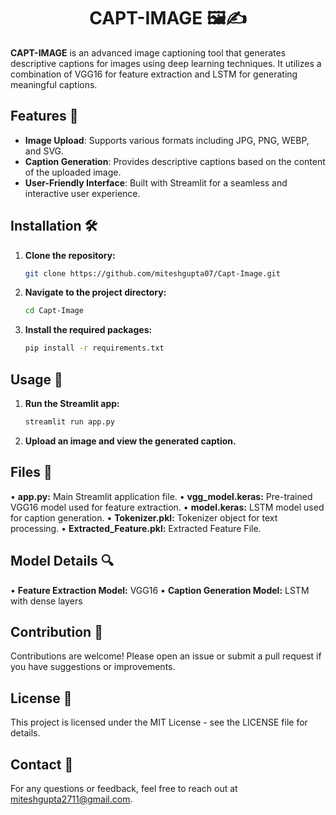 <div align='center'>
  <h1>CAPT-IMAGE 🖼️✍️</h1>
</div>

**CAPT-IMAGE** is an advanced image captioning tool that generates descriptive captions for images using deep learning techniques. It utilizes a combination of VGG16 for feature extraction and LSTM for generating meaningful captions.

## Features 🌟
- **Image Upload**: Supports various formats including JPG, PNG, WEBP, and SVG.
- **Caption Generation**: Provides descriptive captions based on the content of the uploaded image.
- **User-Friendly Interface**: Built with Streamlit for a seamless and interactive user experience.

## Installation 🛠️

1. **Clone the repository:**
   ```bash
   git clone https://github.com/miteshgupta07/Capt-Image.git

2. **Navigate to the project directory:**
   ```bash
   cd Capt-Image

3. **Install the required packages:**
   ```bash
   pip install -r requirements.txt

## Usage 🚀
1. **Run the Streamlit app:**
   ```bash
   streamlit run app.py

2. **Upload an image and view the generated caption.**

## Files 📁
• **app.py:** Main Streamlit application file.
• **vgg_model.keras:** Pre-trained VGG16 model used for feature extraction.
• **model.keras:** LSTM model used for caption generation.
• **Tokenizer.pkl:** Tokenizer object for text processing.
• **Extracted_Feature.pkl:** Extracted Feature File.

## Model Details 🔍
• **Feature Extraction Model:** VGG16
• **Caption Generation Model:** LSTM with dense layers

## Contribution 🤝
Contributions are welcome! Please open an issue or submit a pull request if you have suggestions or improvements.

## License 📝
This project is licensed under the MIT License - see the LICENSE file for details.

## Contact 📧
For any questions or feedback, feel free to reach out at miteshgupta2711@gmail.com.
